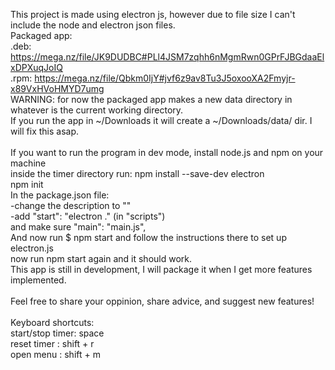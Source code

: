 This project is made using electron js, however due to file size I can't include the node and electron json files.<br>
Packaged app:<br>
.deb: https://mega.nz/file/JK9DUDBC#PLl4JSM7zqhh6nMgmRwn0GPrFJBGdaaElxDPXuqJoIQ <br>
.rpm: https://mega.nz/file/Qbkm0IjY#jvf6z9av8Tu3J5oxooXA2Fmyjr-x89VxHVoHMYD7umg <br>
WARNING: for now the packaged app makes a new data directory in whatever is the current working directory.<br>
If you run the app in ~/Downloads it will create a ~/Downloads/data/ dir. I will fix this asap.<br> 
<br>
If you want to run the program in dev mode, install node.js and npm on your machine<br>
inside the timer directory run:
npm install --save-dev electron<br>
npm init<br>
In the package.json file:<br>
-change the description to ""<br>
-add "start": "electron ." (in "scripts")<br>
and make sure "main": "main.js",<br>
And now run $ npm start and follow the instructions there to set up electron.js<br>
now run npm start again and it should work.<br>
This app is still in development, I will package it when I get more features implemented.<br>
<br>
Feel free to share your oppinion, share advice, and suggest new features!<br>
<br>
Keyboard shortcuts:<br>
start/stop timer: space<br>
reset timer     : shift + r<br>
open menu       : shift + m<br>
